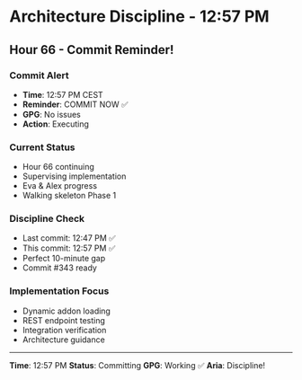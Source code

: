 # Architecture Discipline - 12:57 PM

## Hour 66 - Commit Reminder!

### Commit Alert
- **Time**: 12:57 PM CEST
- **Reminder**: COMMIT NOW ✅
- **GPG**: No issues
- **Action**: Executing

### Current Status
- Hour 66 continuing
- Supervising implementation
- Eva & Alex progress
- Walking skeleton Phase 1

### Discipline Check
- Last commit: 12:47 PM ✅
- This commit: 12:57 PM ✅
- Perfect 10-minute gap
- Commit #343 ready

### Implementation Focus
- Dynamic addon loading
- REST endpoint testing
- Integration verification
- Architecture guidance

---

**Time**: 12:57 PM
**Status**: Committing
**GPG**: Working ✅
**Aria**: Discipline!